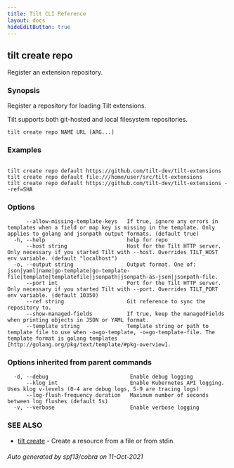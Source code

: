 ```yaml
---
title: Tilt CLI Reference
layout: docs
hideEditButton: true
---
```

## tilt create repo

Register an extension repository.

### Synopsis

Register a repository for loading Tilt extensions.

Tilt supports both git-hosted and local filesystem repositories.


```
tilt create repo NAME URL [ARG...]
```

### Examples

```

tilt create repo default https://github.com/tilt-dev/tilt-extensions
tilt create repo default file:///home/user/src/tilt-extensions
tilt create repo default https://github.com/tilt-dev/tilt-extensions --ref=SHA

```

### Options

```
      --allow-missing-template-keys   If true, ignore any errors in templates when a field or map key is missing in the template. Only applies to golang and jsonpath output formats. (default true)
  -h, --help                          help for repo
      --host string                   Host for the Tilt HTTP server. Only necessary if you started Tilt with --host. Overrides TILT_HOST env variable. (default "localhost")
  -o, --output string                 Output format. One of: json|yaml|name|go-template|go-template-file|template|templatefile|jsonpath|jsonpath-as-json|jsonpath-file.
      --port int                      Port for the Tilt HTTP server. Only necessary if you started Tilt with --port. Overrides TILT_PORT env variable. (default 10350)
      --ref string                    Git reference to sync the repository to.
      --show-managed-fields           If true, keep the managedFields when printing objects in JSON or YAML format.
      --template string               Template string or path to template file to use when -o=go-template, -o=go-template-file. The template format is golang templates [http://golang.org/pkg/text/template/#pkg-overview].
```

### Options inherited from parent commands

```
  -d, --debug                          Enable debug logging
      --klog int                       Enable Kubernetes API logging. Uses klog v-levels (0-4 are debug logs, 5-9 are tracing logs)
      --log-flush-frequency duration   Maximum number of seconds between log flushes (default 5s)
  -v, --verbose                        Enable verbose logging
```

### SEE ALSO

* [tilt create](tilt_create.html)	 - Create a resource from a file or from stdin.

###### Auto generated by spf13/cobra on 11-Oct-2021
